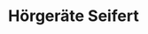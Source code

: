 ---
title: "Hörgeräte Seifert"
url: /muenchen/hoergeraete-seifert-lindwurmstrasse/
shop: Hörgeräte
---